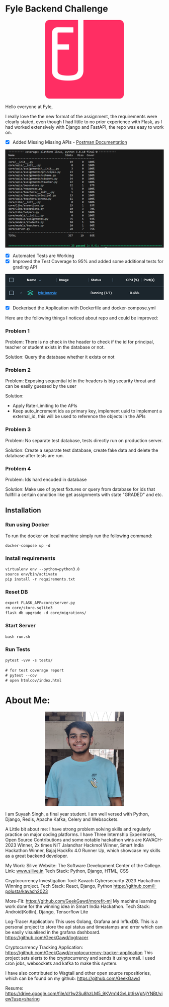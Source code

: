 # Fyle Backend Challenge
<!-- Image center -->
<p align="center">
  <img style="width: 250px; height: 250px;" src="images/fyle.png" />
</p>


Hello everyone at Fyle, 

I really love the the new format of the assignment, the requirements were clearly stated, even though I had little to no prior experience with Flask, as I had worked extensively with Django and FastAPI, the repo was easy to work on.

- [x] Added Missing Missing APIs - [Postman Documentation](https://documenter.getpostman.com/view/21779136/2s9YsNdqVj)

![Tests with Coverage](images/tests-coverage.png)
- [x] Automated Tests are Working 
- [x] Improved the Test Coverage to 95% and added some additional tests for grading API

![Dockersised the application](images/docker.png)
- [x] Dockerised the Application with Dockerfile and docker-compose.yml

Here are the following things I noticed about repo and could be improved:

### Problem 1
Problem: There is no check in the header to check if the id for principal, teacher or student exists in the database or not.

Solution: Query the database whether it exists or not

### Problem 2
Problem: Exposing sequential id in the headers is big security threat and can be easily guessed by the user

Solution:
- Apply Rate-Limiting to the APIs
- Keep auto_increment ids as primary key, implement uuid to implement a external_id, this will be used to reference the objects in the APIs

### Problem 3
Problem: No separate test database, tests directly run on production server.

Solution: Create a separate test database, create fake data and delete the database after tests are run.

### Problem 4
Problem: Ids hard encoded in database

Solution: Make use of pytest fixtures or query from database for ids that fullfill a certain condition like get assignments with state "GRADED" and etc.

## Installation

### Run using Docker
To run the docker on local machine simply run the following command:
```
docker-compose up -d
```

### Install requirements

```
virtualenv env --python=python3.8
source env/bin/activate
pip install -r requirements.txt
```
### Reset DB

```
export FLASK_APP=core/server.py
rm core/store.sqlite3
flask db upgrade -d core/migrations/
```
### Start Server

```
bash run.sh
```
### Run Tests

```
pytest -vvv -s tests/

# for test coverage report
# pytest --cov
# open htmlcov/index.html
```


# About Me:
<p align="center">
  <img style="width: 250px; height: 300px;" src="images/profile_picture.jpg" />
</p>


I am Suyash Singh, a final year student. I am well versed with Python, Django, Redis, Apache Kafka, Celery and Websockets.

A Little bit about me: I have strong problem solving skills and regularly practice on major coding platforms. I have Three Internship Experiences, Open Source Contributions and some notable hackathon wins are KAVACH-2023 Winner, 2x times NIT Jalandhar Hackmol Winner, Smart India Hackathon Winner, Bajaj HackRx 4.0 Runner Up, which showcase my skills as a great backend developer.

My Work: Silive Website: The Software Development Center of the
College. Link: www.silive.in Tech Stack: Python, Django, HTML, CSS

Cryptocurrency Investigation Tool: Kavach Cybersecurity 2023 Hackathon
Winning project. Tech Stack: React, Django, Python
https://github.com/I-polusta/kavach2023

More-Fit: https://github.com/GeekGawd/morefit-ml My machine learning
work done for the winning idea in Smart India Hackathon. Tech Stack:
Android(Kotlin), Django, Tensorflow Lite

Log-Tracer Application: This uses Golang, Grafana and InfluxDB. This
is a personal project to store the api status and timestamps and error
which can be easily visualised in the grafana dashboard.
https://github.com/GeekGawd/logtracer

Cryptocurrency Tracking Application:
https://github.com/GeekGawd/cryptocurrency-tracker-application This
project sets alerts to the cryptocurrency and sends it using email. I
used cron jobs, websockets and kafka to make this system.

I have also contributed to Wagtail and other open source
repositiories, which can be found on my github:
https://github.com/GeekGawd

Resume:
https://drive.google.com/file/d/1w2Su8hzLM5_9KVm14GvLbt9sVpNjYNBt/view?usp=sharing